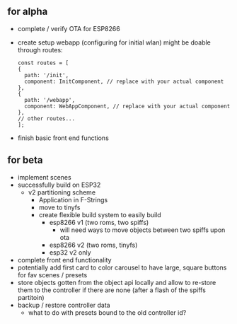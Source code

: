 ## for alpha

- complete / verify OTA for ESP8266
- create setup webapp (configuring for initial wlan)
  might be doable through routes:

  ```
  const routes = [
  {
    path: '/init',
    component: InitComponent, // replace with your actual component
  },
  {
    path: '/webapp',
    component: WebAppComponent, // replace with your actual component
  },
  // other routes...
  ];
  ```

- finish basic front end functions

## for beta

- implement scenes
- successfully build on ESP32
  - v2 partitioning scheme
    - Application in F-Strings
    - move to tinyfs
    - create flexible build system to easily build
      - esp8266 v1 (two roms, two spiffs)
        - will need ways to move objects between two spiffs upon ota
      - esp8266 v2 (two roms, tinyfs)
      - esp32 v2 only
- complete front end functionality
- potentially add first card to color carousel to have large, square buttons for fav scenes / presets
- store objects gotten from the object api locally and allow to re-store them to the controller if there are none (after a flash of the spiffs partitoin)
- backup / restore controller data
  - what to do with presets bound to the old controller id?

```

```
